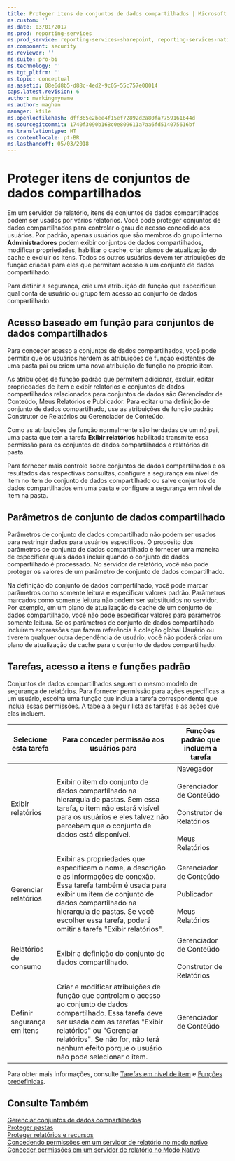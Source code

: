 ```yaml
---
title: Proteger itens de conjuntos de dados compartilhados | Microsoft Docs
ms.custom: ''
ms.date: 03/01/2017
ms.prod: reporting-services
ms.prod_service: reporting-services-sharepoint, reporting-services-native
ms.component: security
ms.reviewer: ''
ms.suite: pro-bi
ms.technology: ''
ms.tgt_pltfrm: ''
ms.topic: conceptual
ms.assetid: 08e6d8b5-d88c-4ed2-9c05-55c757e00014
caps.latest.revision: 6
author: markingmyname
ms.author: maghan
manager: kfile
ms.openlocfilehash: dff365e2bee4f15ef72892d2a80fa7759161644d
ms.sourcegitcommit: 1740f3090b168c0e809611a7aa6fd514075616bf
ms.translationtype: HT
ms.contentlocale: pt-BR
ms.lasthandoff: 05/03/2018
---
```

# <a name="secure-shared-dataset-items"></a>Proteger itens de conjuntos de dados compartilhados
  Em um servidor de relatório, itens de conjuntos de dados compartilhados podem ser usados por vários relatórios. Você pode proteger conjuntos de dados compartilhados para controlar o grau de acesso concedido aos usuários. Por padrão, apenas usuários que são membros do grupo interno **Administradores** podem exibir conjuntos de dados compartilhados, modificar propriedades, habilitar o cache, criar planos de atualização do cache e excluir os itens. Todos os outros usuários devem ter atribuições de função criadas para eles que permitam acesso a um conjunto de dados compartilhado.  
  
 Para definir a segurança, crie uma atribuição de função que especifique qual conta de usuário ou grupo tem acesso ao conjunto de dados compartilhado.  
  
## <a name="role-based-access-to-shared-datasets"></a>Acesso baseado em função para conjuntos de dados compartilhados  
 Para conceder acesso a conjuntos de dados compartilhados, você pode permitir que os usuários herdem as atribuições de função existentes de uma pasta pai ou criem uma nova atribuição de função no próprio item.  
  
 As atribuições de função padrão que permitem adicionar, excluir, editar propriedades de item e exibir relatórios e conjuntos de dados compartilhados relacionados para conjuntos de dados são Gerenciador de Conteúdo, Meus Relatórios e Publicador. Para editar uma definição de conjunto de dados compartilhado, use as atribuições de função padrão Construtor de Relatórios ou Gerenciador de Conteúdo.  
  
 Como as atribuições de função normalmente são herdadas de um nó pai, uma pasta que tem a tarefa **Exibir relatórios** habilitada transmite essa permissão para os conjuntos de dados compartilhados e relatórios da pasta.  
  
 Para fornecer mais controle sobre conjuntos de dados compartilhados e os resultados das respectivas consultas, configure a segurança em nível de item no item do conjunto de dados compartilhado ou salve conjuntos de dados compartilhados em uma pasta e configure a segurança em nível de item na pasta.  
  
## <a name="shared-dataset-parameters"></a>Parâmetros de conjunto de dados compartilhado  
 Parâmetros de conjunto de dados compartilhado não podem ser usados para restringir dados para usuários específicos. O propósito dos parâmetros de conjunto de dados compartilhado é fornecer uma maneira de especificar quais dados incluir quando o conjunto de dados compartilhado é processado. No servidor de relatório, você não pode proteger os valores de um parâmetro de conjunto de dados compartilhado.  
  
 Na definição do conjunto de dados compartilhado, você pode marcar parâmetros como somente leitura e especificar valores padrão. Parâmetros marcados como somente leitura não podem ser substituídos no servidor. Por exemplo, em um plano de atualização de cache de um conjunto de dados compartilhado, você não pode especificar valores para parâmetros somente leitura. Se os parâmetros de conjunto de dados compartilhado incluírem expressões que fazem referência à coleção global Usuário ou tiverem qualquer outra dependência de usuário, você não poderá criar um plano de atualização de cache para o conjunto de dados compartilhado.  
  
## <a name="tasks-access-to-items-and-default-roles"></a>Tarefas, acesso a itens e funções padrão  
 Conjuntos de dados compartilhados seguem o mesmo modelo de segurança de relatórios. Para fornecer permissão para ações específicas a um usuário, escolha uma função que inclua a tarefa correspondente que inclua essas permissões. A tabela a seguir lista as tarefas e as ações que elas incluem.  
  
|Selecione esta tarefa|Para conceder permissão aos usuários para|Funções padrão que incluem a tarefa|  
|----------------------|---------------------------------|-----------------------------------------|  
|Exibir relatórios|Exibir o item do conjunto de dados compartilhado na hierarquia de pastas. Sem essa tarefa, o item não estará visível para os usuários e eles talvez não percebam que o conjunto de dados está disponível.|Navegador<br /><br /> Gerenciador de Conteúdo<br /><br /> Construtor de Relatórios<br /><br /> Meus Relatórios|  
|Gerenciar relatórios|Exibir as propriedades que especificam o nome, a descrição e as informações de conexão. Essa tarefa também é usada para exibir um item de conjunto de dados compartilhado na hierarquia de pastas. Se você escolher essa tarefa, poderá omitir a tarefa "Exibir relatórios".|Gerenciador de Conteúdo<br /><br /> Publicador<br /><br /> Meus Relatórios|  
|Relatórios de consumo|Exibir a definição do conjunto de dados compartilhado.|Gerenciador de Conteúdo<br /><br /> Construtor de Relatórios|  
|Definir segurança em itens|Criar e modificar atribuições de função que controlam o acesso ao conjunto de dados compartilhado. Essa tarefa deve ser usada com as tarefas "Exibir relatórios" ou "Gerenciar relatórios". Se não for, não terá nenhum efeito porque o usuário não pode selecionar o item.|Gerenciador de Conteúdo|  
  
 Para obter mais informações, consulte [Tarefas em nível de item](../../reporting-services/security/tasks-and-permissions-item-level-tasks.md) e [Funções predefinidas](../../reporting-services/security/role-definitions-predefined-roles.md).  
  
## <a name="see-also"></a>Consulte Também  
 [Gerenciar conjuntos de dados compartilhados](../../reporting-services/report-data/manage-shared-datasets.md)   
 [Proteger pastas](../../reporting-services/security/secure-folders.md)   
 [Proteger relatórios e recursos](../../reporting-services/security/secure-reports-and-resources.md)   
 [Concedendo permissões em um servidor de relatório no modo nativo](../../reporting-services/security/granting-permissions-on-a-native-mode-report-server.md)   
 [Conceder permissões em um servidor de relatório no Modo Nativo](../../reporting-services/security/granting-permissions-on-a-native-mode-report-server.md)  
  
  
